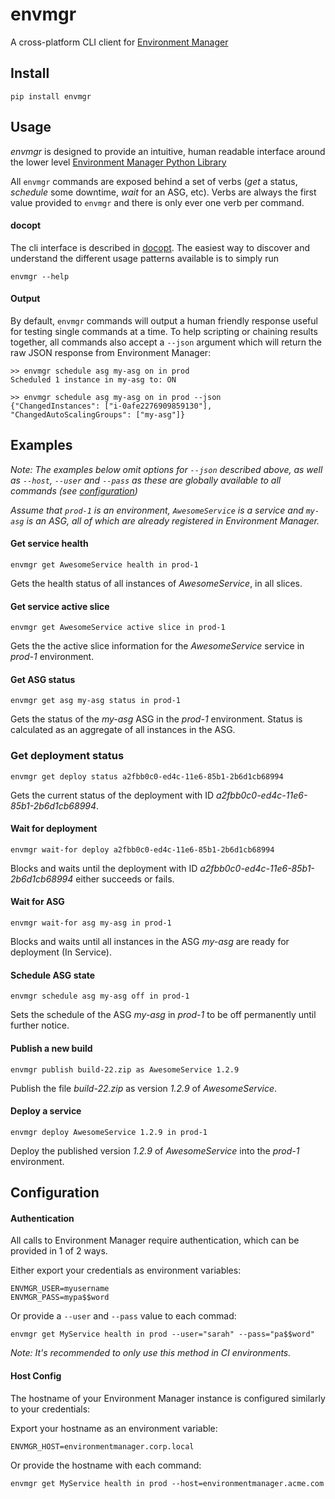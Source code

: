 # envmgr

A cross-platform CLI client for [Environment Manager](https://github.com/trainline/environment-manager)

## Install
```
pip install envmgr
```

## Usage

_envmgr_ is designed to provide an intuitive, human readable interface around the lower level [Environment Manager Python Library](https://github.com/trainline/python-environment_manager/)

All `envmgr` commands are exposed behind a set of verbs (_get_ a status, _schedule_ some downtime, _wait_ for an ASG, etc). Verbs are always the first value provided to `envmgr` and there is only ever one verb per command.

#### docopt  

The cli interface is described in [docopt](http://docopt.org/]). The easiest way to discover and understand the different usage patterns available is to simply run 

```
envmgr --help
```

#### Output  

By default, `envmgr` commands will output a human friendly response useful for testing single commands at a time. To help scripting or chaining results together, all commands also accept a `--json` argument which will return the raw JSON response from Environment Manager:

```
>> envmgr schedule asg my-asg on in prod
Scheduled 1 instance in my-asg to: ON

>> envmgr schedule asg my-asg on in prod --json
{"ChangedInstances": ["i-0afe2276909859130"], "ChangedAutoScalingGroups": ["my-asg"]}
```


## Examples

_Note: The examples below omit options for `--json` described above, as well as `--host`, `--user` and `--pass` as these are globally available to all commands (see [configuration](#configuration))_

_Assume that `prod-1` is an environment, `AwesomeService` is a service and `my-asg` is an ASG, all of which are already registered in Environment Manager._


#### Get service health

```
envmgr get AwesomeService health in prod-1
```
Gets the health status of all instances of _AwesomeService_, in all slices.  

#### Get service active slice

```
envmgr get AwesomeService active slice in prod-1
```
Gets the the active slice information for the _AwesomeService_ service in _prod-1_ environment.


#### Get ASG status

```
envmgr get asg my-asg status in prod-1
```
Gets the status of the _my-asg_ ASG in the _prod-1_ environment. Status is calculated as an aggregate of all instances in the ASG.


### Get deployment status

```
envmgr get deploy status a2fbb0c0-ed4c-11e6-85b1-2b6d1cb68994
```
Gets the current status of the deployment with ID _a2fbb0c0-ed4c-11e6-85b1-2b6d1cb68994_.


#### Wait for deployment

```
envmgr wait-for deploy a2fbb0c0-ed4c-11e6-85b1-2b6d1cb68994
```
Blocks and waits until the deployment with ID _a2fbb0c0-ed4c-11e6-85b1-2b6d1cb68994_ either succeeds or fails.


#### Wait for ASG

```
envmgr wait-for asg my-asg in prod-1
```
Blocks and waits until all instances in the ASG _my-asg_ are ready for deployment (In Service).


#### Schedule ASG state

```
envmgr schedule asg my-asg off in prod-1
```
Sets the schedule of the ASG _my-asg_ in _prod-1_ to be off permanently until further notice.


#### Publish a new build

```
envmgr publish build-22.zip as AwesomeService 1.2.9 
```
Publish the file _build-22.zip_ as version _1.2.9_ of _AwesomeService_.


#### Deploy a service

```
envmgr deploy AwesomeService 1.2.9 in prod-1
```
Deploy the published version _1.2.9_ of _AwesomeService_ into the _prod-1_ environment.



## Configuration


#### Authentication  

All calls to Environment Manager require authentication, which can be provided in 1 of 2 ways.

Either export your credentials as environment variables:

```
ENVMGR_USER=myusername
ENVMGR_PASS=mypa$$word
```
Or provide a `--user` and `--pass` value to each commad:

```
envmgr get MyService health in prod --user="sarah" --pass="pa$$word"
```

_Note: It's recommended to only use this method in CI environments._


#### Host Config

The hostname of your Environment Manager instance is configured similarly to your credentials:

Export your hostname as an environment variable:

```
ENVMGR_HOST=environmentmanager.corp.local
```

Or provide the hostname with each command:

```
envmgr get MyService health in prod --host=environmentmanager.acme.com
```

